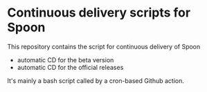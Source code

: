 # Continuous delivery scripts for Spoon

This repository contains the script for continuous delivery of Spoon

* automatic CD for the beta version
* automatic CD for the official releases

It's mainly a bash script called by a cron-based Github action.
